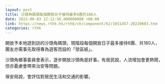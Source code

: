 ```yaml
---
layout: post
title: 沙頭角碼頭每個開放日子接待最多6團共180人
date: 2022-06-03 12:12:56.000000000 +08:00
link: https://news.rthk.hk/rthk/ch/component/k2/1651457-20220603.htm
categories: rthk
---
```


開放予本地遊到訪的沙頭角碼頭，現階段每個開放日子最多接待6團、共180人，團友亦需事先取得專為遊客而設的「禁區紙」。

沙頭角鄉事委員會表示，逐步開放沙頭角是好事。有居民說，人流增加會更熱鬧，但亦憂慮會帶來治安等問題。

保安局說，會評估對居民生活和交通的影響。

